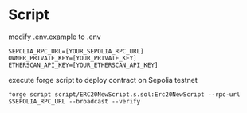 # Script



 modify .env.example to .env
```
SEPOLIA_RPC_URL=[YOUR_SEPOLIA_RPC_URL]
OWNER_PRIVATE_KEY=[YOUR_PRIVATE_KEY]
ETHERSCAN_API_KEY=[YOUR_ETHERSCAN_API_KEY]
```
    
execute forge script to deploy contract on Sepolia testnet
```
forge script script/ERC20NewScript.s.sol:Erc20NewScript --rpc-url $SEPOLIA_RPC_URL --broadcast --verify
```